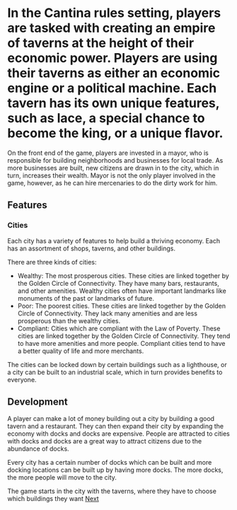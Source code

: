 # In the Cantina rules setting, players are tasked with creating an empire of taverns at the height of their economic power. Players are using their taverns as either an economic engine or a political machine. Each tavern has its own unique features, such as lace, a special chance to become the king, or a unique flavor.

On the front end of the game, players are invested in a mayor, who is responsible for building neighborhoods and businesses for local trade. As more businesses are built, new citizens are drawn in to the city, which in turn, increases their wealth. Mayor is not the only player involved in the game, however, as he can hire mercenaries to do the dirty work for him.

## Features

### Cities

Each city has a variety of features to help build a thriving economy. Each has an assortment of shops, taverns, and other buildings.

There are three kinds of cities:

*   Wealthy: The most prosperous cities. These cities are linked together by the Golden Circle of Connectivity. They have many bars, restaurants, and other amenities. Wealthy cities often have important landmarks like monuments of the past or landmarks of future.
 *   Poor: The poorest cities. These cities are linked together by the Golden Circle of Connectivity. They lack many amenities and are less prosperous than the wealthy cities.
 *   Compliant: Cities which are compliant with the Law of Poverty. These cities are linked together by the Golden Circle of Connectivity. They tend to have more amenities and more people. Compliant cities tend to have a better quality of life and more merchants.

The cities can be locked down by certain buildings such as a lighthouse, or a city can be built to an industrial scale, which in turn provides benefits to everyone.

## Development

A player can make a lot of money building out a city by building a good tavern and a restaurant. They can then expand their city by expanding the economy with docks and docks are expensive. People are attracted to cities with docks and docks are a great way to attract citizens due to the abundance of docks.

Every city has a certain number of docks which can be built and more docking locations can be built up by having more docks. The more docks, the more people will move to the city.

The game starts in the city with the taverns, where they have to choose which buildings they want
[Next](85.md)